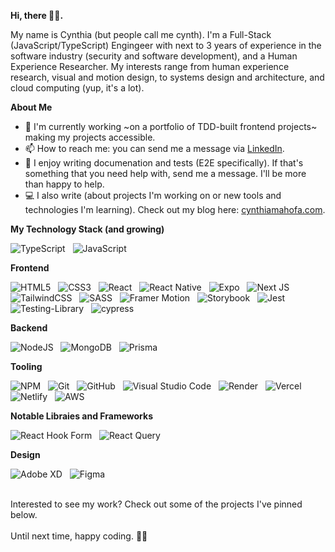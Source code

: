 <b>Hi, there 👋🏾.</b>

<p>My name is Cynthia (but people call me cynth). I'm a Full-Stack (JavaScript/TypeScript) Engingeer with next to 3 years of experience in the software industry (security and software development), and a Human Experience Researcher. My interests range from human experience research, visual and motion design, to systems design and architecture, and cloud computing (yup, it's a lot).</p>

<b>About Me</b>
* 🌱 I'm currently working ~on a portfolio of TDD-built frontend projects~ making my projects accessible.
* 📫 How to reach me: you can send me a message via <a href='https://www.linkedin.com/in/cynthia-mahofa/'>LinkedIn</a>.
* 🤝 I enjoy writing documenation and tests (E2E specifically). If that's something that you need help with, send me a message. I'll be more than happy to help.
* 💻 I also write (about projects I'm working on or new tools and technologies I'm learning). Check out my blog here: <a href='https://www.cynthiamahofa.vercel.app'>cynthiamahofa.com</a>.

<b>My Technology Stack (and growing)</b>

![TypeScript](https://img.shields.io/badge/typescript-%23007ACC.svg?style=for-the-badge&logo=typescript&logoColor=white) &nbsp; ![JavaScript](https://img.shields.io/badge/javascript-%23323330.svg?style=for-the-badge&logo=javascript&logoColor=%23F7DF1E)

<b>Frontend</b>

![HTML5](https://img.shields.io/badge/html5-%23E34F26.svg?style=for-the-badge&logo=html5&logoColor=white) &nbsp; ![CSS3](https://img.shields.io/badge/css3-%231572B6.svg?style=for-the-badge&logo=css3&logoColor=white) &nbsp; ![React](https://img.shields.io/badge/react-%2320232a.svg?style=for-the-badge&logo=react&logoColor=%2361DAFB) &nbsp; ![React Native](https://img.shields.io/badge/react_native-%2320232a.svg?style=for-the-badge&logo=react&logoColor=%2361DAFB) &nbsp; ![Expo](https://img.shields.io/badge/expo-1C1E24?style=for-the-badge&logo=expo&logoColor=#D04A37) &nbsp; ![Next JS](https://img.shields.io/badge/Next-black?style=for-the-badge&logo=next.js&logoColor=white) &nbsp; ![TailwindCSS](https://img.shields.io/badge/tailwindcss-%2338B2AC.svg?style=for-the-badge&logo=tailwind-css&logoColor=white) &nbsp; ![SASS](https://img.shields.io/badge/SASS-hotpink.svg?style=for-the-badge&logo=SASS&logoColor=white) &nbsp; ![Framer Motion](https://img.shields.io/badge/Framer_Motion-black?style=for-the-badge&logo=framer&logoColor=blue) &nbsp; ![Storybook](https://img.shields.io/badge/-Storybook-FF4785?style=for-the-badge&logo=storybook&logoColor=white) &nbsp; ![Jest](https://img.shields.io/badge/-jest-%23C21325?style=for-the-badge&logo=jest&logoColor=white) &nbsp; ![Testing-Library](https://img.shields.io/badge/-TestingLibrary-%23E33332?style=for-the-badge&logo=testing-library&logoColor=white) &nbsp; ![cypress](https://img.shields.io/badge/-cypress-%23E5E5E5?style=for-the-badge&logo=cypress&logoColor=058a5e)

<b>Backend</b>

![NodeJS](https://img.shields.io/badge/node.js-6DA55F?style=for-the-badge&logo=node.js&logoColor=white) &nbsp; ![MongoDB](https://img.shields.io/badge/MongoDB-%234ea94b.svg?style=for-the-badge&logo=mongodb&logoColor=white) &nbsp; ![Prisma](https://img.shields.io/badge/Prisma-3982CE?style=for-the-badge&logo=Prisma&logoColor=white)

<b>Tooling</b>

![NPM](https://img.shields.io/badge/NPM-%23CB3837.svg?style=for-the-badge&logo=npm&logoColor=white) &nbsp; ![Git](https://img.shields.io/badge/git-%23F05033.svg?style=for-the-badge&logo=git&logoColor=white) &nbsp; ![GitHub](https://img.shields.io/badge/github-%23121011.svg?style=for-the-badge&logo=github&logoColor=white) &nbsp; ![Visual Studio Code](https://img.shields.io/badge/Visual%20Studio%20Code-0078d7.svg?style=for-the-badge&logo=visual-studio-code&logoColor=white) &nbsp; ![Render](https://img.shields.io/badge/Render-%46E3B7.svg?style=for-the-badge&logo=render&logoColor=white) &nbsp; ![Vercel](https://img.shields.io/badge/vercel-%23000000.svg?style=for-the-badge&logo=vercel&logoColor=white) &nbsp; ![Netlify](https://img.shields.io/badge/netlify-%23000000.svg?style=for-the-badge&logo=netlify&logoColor=#00C7B7) &nbsp; ![AWS](https://img.shields.io/badge/AWS-%23FF9900.svg?style=for-the-badge&logo=amazon-aws&logoColor=white)

<b>Notable Libraies and Frameworks</b>

![React Hook Form](https://img.shields.io/badge/React%20Hook%20Form-%23EC5990.svg?style=for-the-badge&logo=reacthookform&logoColor=white) &nbsp; ![React Query](https://img.shields.io/badge/-React%20Query-FF4154?style=for-the-badge&logo=react%20query&logoColor=white) &nbsp; 

<b>Design</b>

![Adobe XD](https://img.shields.io/badge/Adobe%20XD-470137?style=for-the-badge&logo=Adobe%20XD&logoColor=#FF61F6) &nbsp; ![Figma](https://img.shields.io/badge/figma-%23F24E1E.svg?style=for-the-badge&logo=figma&logoColor=white)

<br />
Interested to see my work? Check out some of the projects I've pinned below.
<br />
<br />
Until next time, happy coding. ✌🏾
